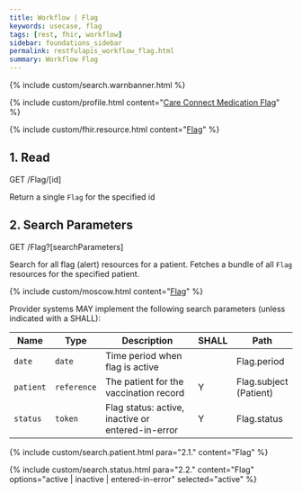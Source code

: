 ```yaml
---
title: Workflow | Flag
keywords: usecase, flag
tags: [rest, fhir, workflow]
sidebar: foundations_sidebar
permalink: restfulapis_workflow_flag.html
summary: Workflow Flag
---
```


{% include custom/search.warnbanner.html %}

{% include custom/profile.html content="[Care Connect Medication Flag](http://www.interopen.org/candidate-profiles/care-connect/CareConnect-Medication-Flag-1.html)" %}

{% include custom/fhir.resource.html content="[Flag](https://www.hl7.org/fhir/DSTU2/flag.html#search)" %}

## 1. Read ##

<div markdown="span" class="alert alert-success" role="alert">
GET /Flag/[id]</div>

Return a single `Flag` for the specified id


## 2. Search Parameters ##

<div markdown="span" class="alert alert-success" role="alert">
GET /Flag?[searchParameters]</div>

Search for all flag (alert) resources for a patient. Fetches a bundle of all `Flag` resources for the specified patient.

{% include custom/moscow.html content="[Flag](https://www.hl7.org/fhir/DSTU2/flag.html#search)" %}

Provider systems MAY implement the following search parameters (unless indicated with a SHALL):

| Name | Type | Description | SHALL | Path |
|------|------|-------------|-------|------|
| `date` | `date` | Time period when flag is active |  | Flag.period |
| `patient` | `reference` | The patient for the vaccination record | Y | Flag.subject <br>(Patient) |
| `status` | `token` | Flag status: active, inactive or entered-in-error | Y | Flag.status |


{% include custom/search.patient.html para="2.1." content="Flag" %}

{% include custom/search.status.html para="2.2." content="Flag" options="active | inactive | entered-in-error" selected="active" %}
